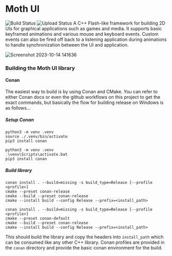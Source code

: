 # Moth UI
![Build Status](https://github.com/instinkt900/moth_ui/actions/workflows/build-lib.yml/badge.svg) 
![Upload Status](https://github.com/instinkt900/moth_ui/actions/workflows/upload-lib.yml/badge.svg) 
A C++ Flash-like framework for building 2D UIs for graphical applications such as games and media. It supports basic keyframed animations and various mouse and keyboard events. Custom events can also be fired off back to a listening application during animations to handle synchronization between the UI and application.

![Screenshot 2023-10-14 141636](https://github.com/instinkt900/moth_ui/assets/35185578/a8779a2b-978e-450a-b80a-b0dad4f06306)

### Building the Moth UI library

#### Conan

The easiest way to build is by using Conan and CMake. You can refer to either Conan docs or even the github workflows on this project to get the exact commands, but basically the flow for building release on Windows is as follows...

##### Setup Conan

```Linux
python3 -m venv .venv
source ./.venv/bin/activate
pip3 install conan
```
```Windows
python3 -m venv .venv
.\venv\Scripts\activate.bat
pip3 install conan
```

##### Build library

```Linux
conan install . --build=missing -s build_type=Release [--profile <profile>]
cmake --preset conan-release
cmake --build --preset conan-release
cmake --install build --config Release --prefix=<install_path>
```
```Windows
conan install . --build=missing -s build_type=Release [--profile <profile>]
cmake --preset conan-default
cmake --build --preset conan-release
cmake --install build --config Release --prefix=<install_path>
```
This should build the library and copy the headers into `install_path` which can be consumed like any other C++ library.
Conan profiles are provided in the `conan` directory and provide the basic conan environment for the build.

